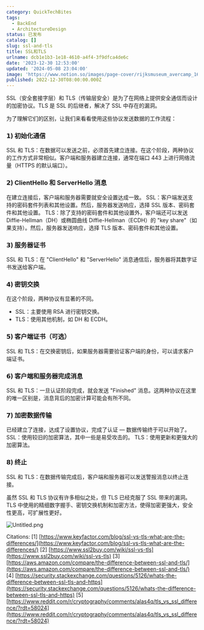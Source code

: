 ```yaml
---
category: QuickTechBites
tags:
  - BackEnd
  - ArchitectureDesign
status: 已发布
catalog: []
slug: ssl-and-tls
title: SSL和TLS
urlname: dcb1e1b3-1e18-4610-a4f4-3f9dfca4de6c
date: '2023-12-30 12:53:00'
updated: '2024-05-08 23:04:00'
image: 'https://www.notion.so/images/page-cover/rijksmuseum_avercamp_1620.jpg'
published: 2022-12-30T08:00:00.000Z
---
```


SSL（安全套接字层）和 TLS（传输层安全）是为了在网络上提供安全通信而设计的加密协议。TLS 是 SSL 的后继者，解决了 SSL 中存在的漏洞。


为了理解它们的区别，让我们来看看使用这些协议发送数据的工作流程：


### 𝟭) 初始化通信


SSL 和 TLS：在数据可以发送之前，必须首先建立连接。在这个阶段，两种协议的工作方式非常相似。客户端和服务器建立连接，通常在端口 443 上进行网络流量（HTTPS 的默认端口）。


### 𝟮) ClientHello 和 ServerHello 消息


在建立连接后，客户端和服务器需要就安全设置达成一致。
SSL：客户端发送支持的密码套件列表和其他设置。然后，服务器发送响应，选择 SSL 版本、密码套件和其他设置。
TLS：除了支持的密码套件和其他设置外，客户端还可以发送 Diffie-Hellman（DH）或椭圆曲线 Diffie-Hellman（ECDH）的 "key share"（如果支持）。然后，服务器发送响应，选择 TLS 版本、密码套件和其他设置。


### 𝟯) 服务器证书


SSL 和 TLS：在 "ClientHello" 和 "ServerHello" 消息通信后，服务器将其数字证书发送给客户端。


### 𝟰) 密钥交换


在这个阶段，两种协议有显著的不同。
- SSL：主要使用 RSA 进行密钥交换。
- TLS：使用其他机制，如 DH 和 ECDH。


### 𝟱) 客户端证书（可选）


SSL 和 TLS：在交换密钥后，如果服务器需要验证客户端的身份，可以请求客户端证书。


### 𝟲) 客户端和服务器完成消息


SSL 和 TLS：一旦认证阶段完成，就会发送 "Finished" 消息。这两种协议在这里的唯一区别是，消息背后的加密计算可能会有所不同。


### 𝟳) 加密数据传输


已经建立了连接，达成了设置协议，完成了认证 — 数据传输终于可以开始了。
SSL：使用较旧的加密算法，其中一些是易受攻击的。
TLS：使用更新和更强大的加密算法。


### 𝟴) 终止


SSL 和 TLS：在数据传输完成后，客户端和服务器可以发送警报消息以终止连接。


虽然 SSL 和 TLS 协议有许多相似之处，但 TLS 已经克服了 SSL 带来的漏洞。TLS 中使用的精细数字握手、密钥交换机制和加密方法，使得加密更强大，安全性更高，可扩展性更好。


![Untitled.png](https://prod-files-secure.s3.us-west-2.amazonaws.com/5d24fe63-e567-4804-86f9-9fdc62e13082/8ff987c5-7f31-4b50-83f5-c69ee7578c4a/Untitled.png?X-Amz-Algorithm=AWS4-HMAC-SHA256&X-Amz-Content-Sha256=UNSIGNED-PAYLOAD&X-Amz-Credential=ASIAZI2LB466UF75U5RC%2F20250207%2Fus-west-2%2Fs3%2Faws4_request&X-Amz-Date=20250207T213247Z&X-Amz-Expires=3600&X-Amz-Security-Token=IQoJb3JpZ2luX2VjEGQaCXVzLXdlc3QtMiJHMEUCIEwkoAZIXVfbTXD3TycXr0F7G9i5SptinpBGaDgVm3SXAiEAhvKwjve%2BJalzjROTJiZ1fAvNdzm4yKLelpuMxDlZp%2B0q%2FwMIfRAAGgw2Mzc0MjMxODM4MDUiDAmDtDarVU76pmdiMircAzyXwQvhYZrqPC%2B19pJKQYWsbcD%2BaqO9LBofrL1NvSomuWi7nLbgEiGyWVeoG9be8Suat2klKTunOOBzKCcUrY6S1YPbTFrlgKKrOg2vMcU7IkdGvtL9hvFlGIKqgqiC%2FfuWSr%2B55BzWMmQAn0m26ejLDRbWTMe4DQHN%2BHGifGjKBWEiGkpni3qXbo9W3MkFhvNSqOvE4XUmAZCjE9bPfEmrJotFlgOhxkGKAQQQsba%2BiiX0UUxVRyMQ3fZk1YYrNcwYiZgCzHXra1uUYvTVJM1zo8GJQeOOgqx2o6EekFbLIIgMCUpKXaWupMWqQ83KXnVLis1RN71aQn4bH1DSniCV%2B1xdpapJ9736ec%2BfCGddf5Elf7wkDq%2Bw9HwLkkHzrSWRLULgGEdovQGt0hiFcFh9KBu2Rdv0YU%2B9lp0MqKhN71OWv4LiJj0BCPmKPzUxBDN6bjyJRUb25tWMSBhVBl69d7kiFjkSJoiKcKReZK%2BhdU3pRwWg6AEA3pUa7yD6nnt17L6c6XRWUkrkCAeUQsix%2Bwd4PthxBgTDYHTUDF%2FGsZQNPu7JZkkICiNjkMzbci0oyAb6FYZUB3IX%2Ft4rKxXpq1xGWZ7mQwDU7pyTEEqvv6AxJVnc%2BrT3mvwCMPXSmb0GOqUB63UycrIu9CNW5vfT6rwHMCliFKzp37hIe9v8AP5BuTX1FeeNYHz7H%2BHatZDVrOTkvWOZBICyqN62eC1%2BD%2F1RhslcDvnCO7YDiEcJsOlsxRmVkB5dK%2Frw5S%2FLE3LjXLPvfqFGpdsqaeYBf6PB08dczUrzl5rFclMXCn8ZHMIVpbm7DdW3ZXKKiFqaUUh57mqBSvXWeCEfoj%2Bre3RZ%2Br2jvuLIYEWy&X-Amz-Signature=ace3049d02fb8737832a1ba8b3c06261371e54481f5bd5480daebbeb4b2b6664&X-Amz-SignedHeaders=host&x-id=GetObject)


Citations:
[1] [https://www.keyfactor.com/blog/ssl-vs-tls-what-are-the-differences/](https://www.keyfactor.com/blog/ssl-vs-tls-what-are-the-differences/)
[2] [https://www.ssl2buy.com/wiki/ssl-vs-tls](https://www.ssl2buy.com/wiki/ssl-vs-tls)
[3] [https://aws.amazon.com/compare/the-difference-between-ssl-and-tls/](https://aws.amazon.com/compare/the-difference-between-ssl-and-tls/)
[4] [https://security.stackexchange.com/questions/5126/whats-the-difference-between-ssl-tls-and-https](https://security.stackexchange.com/questions/5126/whats-the-difference-between-ssl-tls-and-https)
[5] [https://www.reddit.com/r/cryptography/comments/alas4q/tls_vs_ssl_difference/?rdt=58024](https://www.reddit.com/r/cryptography/comments/alas4q/tls_vs_ssl_difference/?rdt=58024)

